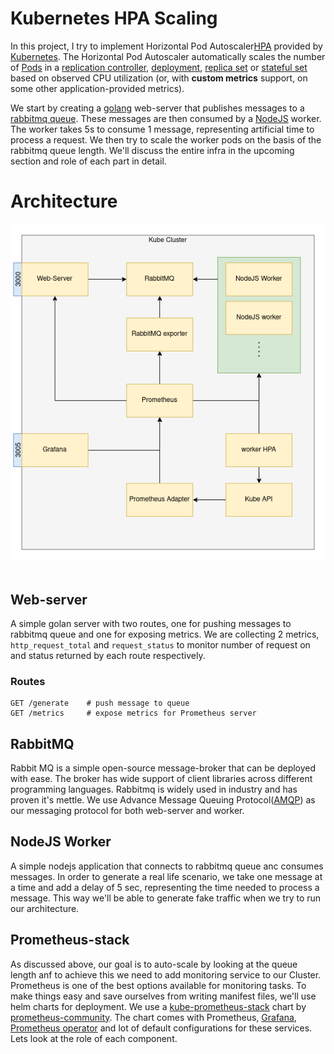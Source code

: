 # Kubernetes HPA Scaling
In this project, I try to implement Horizontal Pod Autoscaler[HPA](https://kubernetes.io/docs/tasks/run-application/horizontal-pod-autoscale/) provided by [Kubernetes](https://kubernetes.io/). The Horizontal Pod Autoscaler automatically scales the number of [Pods](https://kubernetes.io/docs/concepts/workloads/pods/) in a [replication controller](https://kubernetes.io/docs/concepts/workloads/controllers/replicationcontroller/), [deployment](https://kubernetes.io/docs/concepts/workloads/controllers/deployment/), [replica set](https://kubernetes.io/docs/concepts/workloads/controllers/replicaset/) or [stateful set](https://kubernetes.io/docs/concepts/workloads/controllers/statefulset/) based on observed CPU utilization (or, with **custom metrics** support, on some other application-provided metrics).

We start by creating a [golang](https://golang.org/) web-server that publishes messages to a [rabbitmq queue](https://www.rabbitmq.com/). These messages are then consumed by a [NodeJS](https://nodejs.org/en/) worker. The worker takes 5s to consume 1 message, representing artificial time to process a request. We then try to scale the worker pods on the basis of the rabbitmq queue length. We'll discuss the entire infra in the upcoming section and role of each part in detail. 

# Architecture
<div align="center">
    <img src="./assets/HPA.png"/>
</div>
<br>

## Web-server
A simple golan server with two routes, one for pushing messages to rabbitmq queue and one for exposing metrics. We are collecting 2 metrics, `http_request_total` and `request_status` to monitor number of request on and status returned by each route respectively. 

### Routes
```
GET /generate    # push message to queue
GET /metrics     # expose metrics for Prometheus server

```

## RabbitMQ
Rabbit MQ is a simple open-source message-broker that can be deployed with ease. The broker has wide support of client libraries across different programming languages. Rabbitmq is widely used in industry and has proven it's mettle. We use Advance Message Queuing Protocol([AMQP](https://www.amqp.org)) as our messaging protocol for both web-server and worker.

## NodeJS Worker
A simple nodejs application that connects to rabbitmq queue anc consumes messages. In order to generate a real life scenario, we take one message at a time and add a delay of 5 sec, representing the time needed to process a message. This way we'll be able to generate fake traffic when we try to run our architecture.

## Prometheus-stack
As discussed above, our goal is to auto-scale by looking at the queue length anf to achieve this we need to add monitoring service to our Cluster. Prometheus is one of the best options available for monitoring tasks. To make things easy and save ourselves from writing manifest files, we'll use helm charts for deployment. We use a [kube-prometheus-stack](https://github.com/prometheus-community/helm-charts/tree/main/charts/kube-prometheus-stack) chart by [prometheus-community](https://github.com/prometheus-community). The chart comes with Prometheus, [Grafana](https://grafana.com/), [Prometheus operator](https://github.com/prometheus-operator/prometheus-operator) and lot of default configurations for these services. Lets look at the role of each component.





   
